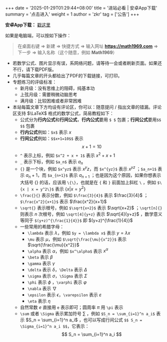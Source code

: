 +++
date = '2025-01-29T01:29:44+08:00'
title = '进站必看 | 安卓App下载'
summary = '点击进入'
weight = 1
author = 'zkr'
tag = ['公告']
+++

**安卓App下载：** <a href="/app/Math1969.apk" download="Math1969.apk">戳这里</a>

如果是电脑端，可以按如下操作：   
> 在桌面右键 $\Longrightarrow$ 新建 $\Longrightarrow$ 快捷方式 $\Longrightarrow$ 输入网址 **https://math1969.com** $\Longrightarrow$  下一步 $\Longrightarrow$ 输入名称（这个随意，例如 **Math1969**） 

 -  若数学公式、图片显示有误，系网络问题，请等待一会或者刷新页面。如果还不行，请下载PDF版。
 -  几乎每篇文章的开头都给出了PDF的下载链接，可打印。
 -  专题练习的评级标准：
	- 新月级：没有思维上的阻碍，纯基本功
	- 上弦月级：需要稍微动脑思考
	- 满月级：比较困难或者非常困难
- 本站每篇文章下方均设有评论区，你可以：随意提问 / 指出文章的错漏。评论区支持 $\LaTeX$ 格式的数学公式，简易教程如下：
	- 公式分为**行内公式**和**行间公式**，**行内公式**要用 `$ $` 包裹；**行间公式**要用`$$ $$` 包裹
	- **行内公式**例如：`$x$` 表示 $x$
	- **行间公式**例如：`$$x+1=10$$` 表示
		$$
		 x+1=10
		$$
	- `^` 表示上标，例如 `$x^2 + x + 1$` 表示 $x^2 + x +1$ 
	- `_` 表示下标，例如 `$a_n$` 表示 $a_n$ 
	- `{}` 是一个块，例如 `$x^yz$` 表示 $x^yz$，而 `$x^{yz}$` 表示 $x^{yz}$ ；`$a_n+1$` 表示 $a_n+1$，而 `$a_{n+1}$` 表示 $a_{n+1}$ ；也是因为这个原因，如果你想表示大括号 $\{\}$ 的话，应该用 `\{\}`，也就是在 `{` 和 `}` 前面加上斜杠 `\` ，例如 `$\{x | x = y^2\}$` 表示 $\{x | x = y^2\}$ 
	- `\frac{}{}` 表示分数，例如 `$\frac{3}{4}$` 表示 $\frac{3}{4}$ ；`$\frac{x^2}{x+1}$` 表示 $\frac{x^2}{x+1}$ 
	- `\sqrt{}` 表示根号，例如 `$\sqrt{x+2}$` 表示 $\sqrt{x+2}$ ；`\sqrt[n]{}` 则表示 $n$ 次根号，例如 `\sqrt[4]{y+z}`  表示 $\sqrt[4]{y+z}$ ，数学意义等同于 `$(y+z)^{\frac{1}{4}}$` 即 $(y+z)^{\frac{1}{4}}$
	- 一些常用的希腊字母：
		-  `\lambda` 表示 $\lambda$，例如 `$y = \lambda x$` 表示 $y = \lambda x$ 
		-  `\mu` 表示 $\mu$，例如 `$\sqrt{\frac{\mu}{x^2}}$` 表示 $\sqrt{\frac{\mu}{x^2}}$         
		-  `\alpha` 表示 $\alpha$，例如 `$x^\alpha$` 表示 $x^\alpha$ 
		-  `\beta` 表示 $\beta$ 
		-  `\gamma` 表示 $\gamma$ 
		-  `\delta` 表示 $\delta$，`\Delta` 表示 $\Delta$  
		-  `\sigma` 表示 $\sigma$，`\Sigma` 表示 $\Sigma$  
		-  `\phi` 表示 $\phi$ ，`\varphi` 表示 $\varphi$ 
		-  `\nabla` 表示 $\nabla$ 
		-  `\epsilon` 表示 $\epsilon$，`\varepsilon` 表示 $\varepsilon$ 
		-  `\eta` 表示 $\eta$ 
	- 自然常数 $e$ 直接用 `e` 表示即可；圆周率 $\pi$ 用 `\pi` 表示
	- `\sum` 或者 `\Sigma` 表示累加符号 $\sum$ ，例如 `$S_n = \sum_{i=1}^n a_i$` 表示 $S_n = \sum_{i=1}^n a_i$  ，也可以写成行间公式 `$$ S_n = \Sigma_{i=1}^n a_i $$`，它表示：
		$$
		 S_n = \sum_{i=1}^n a_i
		$$

